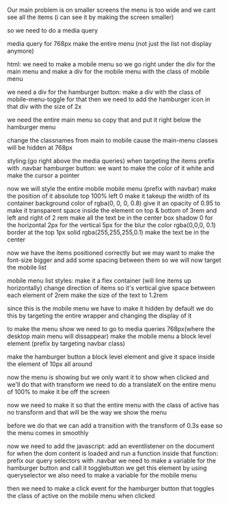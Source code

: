 Our main problem is on smaller screens the menu is too wide and we cant see all the items (i can see it by making the screen smaller)

so we need to do a media query

media query for 768px make the entire menu (not just the list not display anymore)

html:
we need to make a mobile menu so we go right under the div for the main menu and make a div for the mobile menu with the class of mobile menu

we need a div for the hamburger button:
make a div with the class of mobile-menu-toggle for that
then we need to add the hamburger icon in that div with the size of 2x

we need the entire main menu so copy that and put it right below the hamburger menu

change the classnames from main to mobile cause the main-menu classes will be hidden at 768px

styling:(go right above the media queries)
when targeting the items prefix with .navbar
hamburger button:
we want to make the color of it white and make the cursor a pointer

now we will style the entire mobile mobile menu (prefix with navbar)
make the position of it absolute
top 100%
left 0
make it takeup the width of its container
background color of rgba(0, 0, 0, 0.8)
give it an opacity of 0.95 to make it transparent
space inside the element on top & bottom of 3rem and left and right of 2 rem
make all the text be in the center
box shadow 0 for the horizontal 2px for the vertical 5px for the blur the color rgba(0,0,0, 0.1)
border at the top 1px solid rgba(255,255,255,0.1)
make the text be in the center

now we have the items positioned correctly but we may want to make the font-size bigger and add some spacing between them so we will now target the mobile list

mobile menu list styles:
make it a flex container (will line items up horizontally)
change direction of items so it's vertical
give space between each element of 2rem
make the size of the text to 1.2rem

since this is the mobile menu we have to make it hidden by default we do this by targeting the entire wrapper and changing the display of it

to make the menu show we need to go to media queries 768px(where the desktop main menu will dissappear)
make the mobile menu a block level element (prefix by targeting navbar class)

make the hamburger button a block level element and give it space inside the element of 10px all around

now the menu is showing but we only want it to show when clicked and we'll do that with transform
we need to do a translateX on the entire menu of 100% to make it be off the screen

now we need to make it so that the entire menu with the class of active has no transform and that will be the way we show the menu

before we do that we can add a transition with the transform of 0.3s ease so the menu comes in smoothly

now we need to add the javascript:
add an eventlistener on the document for when the dom content is loaded and run a function
inside that function:
prefix our query selectors with .navbar
we need to make a variable for the hamburger button and call it togglebutton we get this element by using queryselector
we also need to make a variable for the mobile menu

then we need to make a click event for the hamburger button that toggles the class of active on the mobile menu when clicked
